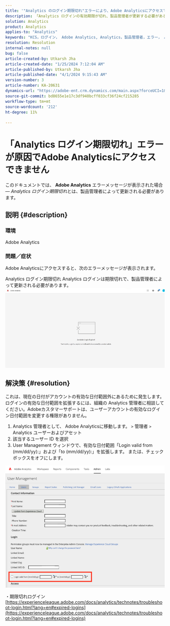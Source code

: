 ```yaml
---
title: '"Analytics のログイン期限切れ"エラーにより、Adobe Analyticsにアクセスできません"'
description: 「Analytics ログインの有効期限が切れ、製品管理者が更新する必要がある場合に、Adobe Analyticsにアクセスする方法を説明します。」
solution: Analytics
product: Analytics
applies-to: "Analytics"
keywords: "KCS，ログイン， Adobe Analytics, Analytics，製品管理者，エラー， Analytics ログイン期限切れ"
resolution: Resolution
internal-notes: null
bug: false
article-created-by: Utkarsh Jha
article-created-date: "1/25/2024 7:12:04 AM"
article-published-by: Utkarsh Jha
article-published-date: "4/1/2024 9:15:43 AM"
version-number: 3
article-number: KA-20631
dynamics-url: "https://adobe-ent.crm.dynamics.com/main.aspx?forceUCI=1&pagetype=entityrecord&etn=knowledgearticle&id=42251a07-51bb-ee11-a569-6045bd006b3d"
source-git-commit: bd8655e1e17c3df940bcff033cf36f24cf215285
workflow-type: tm+mt
source-wordcount: '212'
ht-degree: 11%

---
```


# 「Analytics ログイン期限切れ」エラーが原因でAdobe Analyticsにアクセスできません


このドキュメントでは、 <b>Adobe Analytics</b> エラーメッセージが表示された場合 — *Analytics ログイン期限切れ*&#x200B;とは、製品管理者によって更新される必要があります。

## 説明 {#description}


### <b>環境</b>

Adobe Analytics



### <b>問題／症状</b>

Adobe Analyticsにアクセスすると、次のエラーメッセージが表示されます。

Analytics ログイン期限切れ Analytics ログインは期限切れで、製品管理者によって更新される必要があります。
 <br>![](assets/___43251a07-51bb-ee11-a569-6045bd006b3d___.jpeg)

## 解決策 {#resolution}


これは、現在の日付がアカウントの有効な日付範囲外にあるために発生します。 ログインの有効な日付範囲を拡張するには、組織の Analytics 管理者に相談してください。Adobeカスタマーサポートは、ユーザーアカウントの有効なログイン日付範囲を変更する権限がありません。

1. Analytics 管理者として、 Adobe Analyticsに移動します。 `>`  管理者 `>`  Analytics ユーザーおよびアセット
2. 該当するユーザー ID を選択
3. User Management ウィンドウで、有効な日付範囲「Login valid from (mm/dd/yy):」および「to (mm/dd/yy):」を拡張します。 または、チェックボックスをオフにします。


![](assets/6282c86d-563a-ed11-9db0-0022480869de.png)

・期限切れログイン
[https://experienceleague.adobe.com/docs/analytics/technotes/troubleshoot-login.html?lang=en#expired-logins](https://experienceleague.adobe.com/docs/analytics/technotes/troubleshoot-login.html?lang=en#expired-logins)
